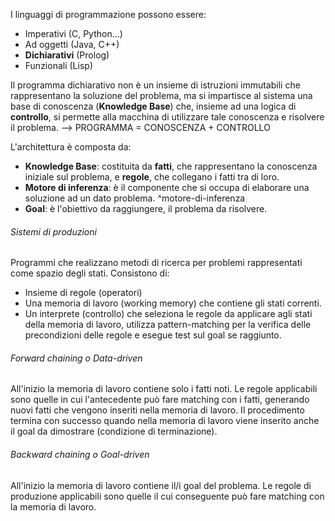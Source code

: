I linguaggi di programmazione possono essere: 
- Imperativi (C, Python…)
- Ad oggetti (Java, C++) 
- **Dichiarativi** (Prolog) 
- Funzionali (Lisp)

Il programma dichiarativo non è un insieme di istruzioni immutabili che rappresentano la soluzione del problema, ma si impartisce al sistema una base di conoscenza (**Knowledge Base**) che, insieme ad una logica di **controllo**, si permette alla macchina di utilizzare tale conoscenza e risolvere il problema. --> PROGRAMMA = CONOSCENZA + CONTROLLO

L'architettura è composta da:
- **Knowledge Base**: costituita da **fatti**, che rappresentano la conoscenza iniziale sul problema, e **regole**, che collegano i fatti tra di loro.
- **Motore di inferenza**: è il componente che si occupa di elaborare una soluzione ad un dato problema. ^motore-di-inferenza
- **Goal**: è l'obiettivo da raggiungere, il problema da risolvere.

###### Sistemi di produzioni
Programmi che realizzano metodi di ricerca per problemi rappresentati come spazio degli stati. Consistono di:
- Insieme di regole (operatori)
- Una memoria di lavoro (working memory) che contiene gli stati correnti.
- Un interprete (controllo) che seleziona le regole da applicare agli stati della memoria di lavoro, utilizza pattern-matching per la verifica delle precondizioni delle regole e esegue test sul goal se raggiunto.

###### Forward chaining o Data-driven
All'inizio la memoria di lavoro contiene solo i fatti noti.
Le regole applicabili sono quelle in cui l'antecedente può fare matching con i fatti, generando nuovi fatti che vengono inseriti nella memoria di lavoro.
Il procedimento termina con successo quando nella memoria di lavoro viene inserito anche il goal da dimostrare (condizione di terminazione).

###### Backward chaining o Goal-driven
All'inizio la memoria di lavoro contiene il/i goal del problema.
Le regole di produzione applicabili sono quelle il cui conseguente può fare matching con la memoria di lavoro.